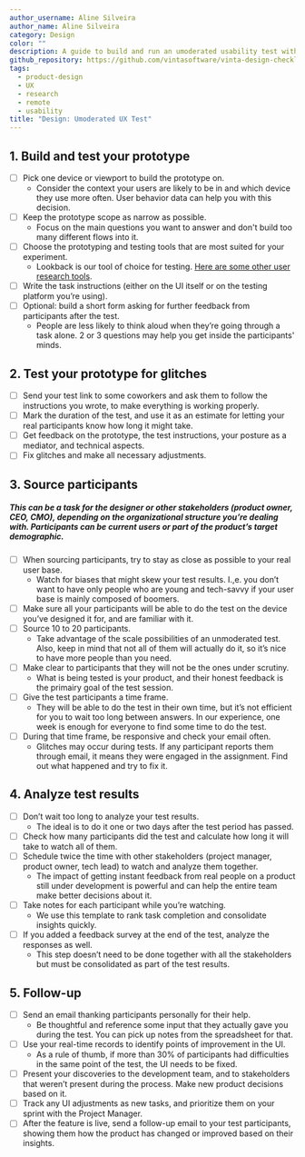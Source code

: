 ```yaml
---
author_username: Aline Silveira
author_name: Aline Silveira
category: Design
color: ""
description: A guide to build and run an umoderated usability test with remote participants.
github_repository: https://github.com/vintasoftware/vinta-design-checklists/tree/master/unmoderated-remote-ux-test
tags:
  - product-design
  - UX
  - research
  - remote
  - usability
title: "Design: Umoderated UX Test"
---
```


## 1. Build and test your prototype

- [ ] Pick one device or viewport to build the prototype on.
  - Consider the context your users are likely to be in and which device they use more often. User behavior data can help you with this decision.
- [ ] Keep the prototype scope as narrow as possible.
  - Focus on the main questions you want to answer and don't build too many different flows into it.
- [ ] Choose the prototyping and testing tools that are most suited for your experiment.
  - Lookback is our tool of choice for testing. [Here are some other user research tools](https://www.userinterviews.com/ux-research-field-guide-chapter/user-research-tools#toc-element-5).
- [ ] Write the task instructions (either on the UI itself or on the testing platform you’re using).
- [ ] Optional: build a short form asking for further feedback from participants after the test.
  - People are less likely to think aloud when they’re going through a task alone. 2 or 3 questions may help you get inside the participants' minds.

## 2. Test your prototype for glitches

- [ ] Send your test link to some coworkers and ask them to follow the instructions you wrote, to make everything is working properly.
- [ ] Mark the duration of the test, and use it as an estimate for letting your real participants know how long it might take.
- [ ] Get feedback on the prototype, the test instructions, your posture as a mediator, and technical aspects.
- [ ] Fix glitches and make all necessary adjustments.

## 3. Source participants

##### This can be a task for the designer or other stakeholders (product owner, CEO, CMO), depending on the organizational structure you’re dealing with. Participants can be current users or part of the product’s target demographic.

- [ ] When sourcing participants, try to stay as close as possible to your real user base.
  - Watch for biases that might skew your test results. I.,e. you don’t want to have only people who are young and tech-savvy if your user base is mainly composed of boomers.
- [ ] Make sure all your participants will be able to do the test on the device you’ve designed it for, and are familiar with it.
- [ ] Source 10 to 20 participants.
  - Take advantage of the scale possibilities of an unmoderated test. Also, keep in mind that not all of them will actually do it, so it’s nice to have more people than you need.
- [ ] Make clear to participants that they will not be the ones under scrutiny.
  - What is being tested is your product, and their honest feedback is the primairy goal of the test session.
- [ ] Give the test participants a time frame.
  - They will be able to do the test in their own time, but it’s not efficient for you to wait too long between answers. In our experience, one week is enough for everyone to find some time to do the test.
- [ ] During that time frame, be responsive and check your email often.
  - Glitches may occur during tests. If any participant reports them through email, it means they were engaged in the assignment. Find out what happened and try to fix it.

## 4. Analyze test results

- [ ] Don’t wait too long to analyze your test results.
  - The ideal is to do it one or two days after the test period has passed.
- [ ] Check how many participants did the test and calculate how long it will take to watch all of them.
- [ ] Schedule twice the time with other stakeholders (project manager, product owner, tech lead) to watch and analyze them together.
  - The impact of getting instant feedback from real people on a product still under development is powerful and can help the entire team make better decisions about it.
- [ ] Take notes for each participant while you’re watching.
  - We use this template to rank task completion and consolidate insights quickly.
- [ ] If you added a feedback survey at the end of the test, analyze the responses as well.
  - This step doesn’t need to be done together with all the stakeholders but must be consolidated as part of the test results.

## 5. Follow-up

- [ ] Send an email thanking participants personally for their help.
  - Be thoughtful and reference some input that they actually gave you during the test. You can pick up notes from the spreadsheet for that.
- [ ] Use your real-time records to identify points of improvement in the UI.
  - As a rule of thumb, if more than 30% of participants had difficulties in the same point of the test, the UI needs to be fixed.
- [ ] Present your discoveries to the development team, and to stakeholders that weren’t present during the process. Make new product decisions based on it.
- [ ] Track any UI adjustments as new tasks, and prioritize them on your sprint with the Project Manager.
- [ ] After the feature is live, send a follow-up email to your test participants, showing them how the product has changed or improved based on their insights.

